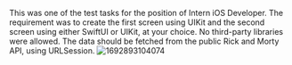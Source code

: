 This was one of the test tasks for the position of Intern iOS Developer. 
The requirement was to create the first screen using UIKit and the second screen using either SwiftUI or UIKit, at your choice. No third-party libraries were allowed. The data should be fetched from the public Rick and Morty API, using URLSession.
![1692893104074](https://github.com/LetLastDel/RickAndMorty/assets/134698395/b2dfcd5b-4c60-4fca-b7e4-8f32c6404b47)
